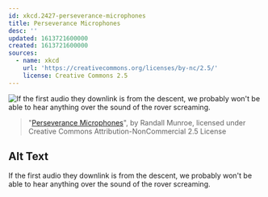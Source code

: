 ```yaml
---
id: xkcd.2427-perseverance-microphones
title: Perseverance Microphones
desc: ''
updated: 1613721600000
created: 1613721600000
sources:
  - name: xkcd
    url: 'https://creativecommons.org/licenses/by-nc/2.5/'
    license: Creative Commons 2.5
---
```

![If the first audio they downlink is from the descent, we probably won't be able to hear anything over the sound of the rover screaming.](https://imgs.xkcd.com/comics/perseverance_microphones.png)
> "[Perseverance Microphones](https://xkcd.com/2427/)", by Randall Munroe, licensed under Creative Commons Attribution-NonCommercial 2.5 License

## Alt Text
If the first audio they downlink is from the descent, we probably won't be able to hear anything over the sound of the rover screaming.
